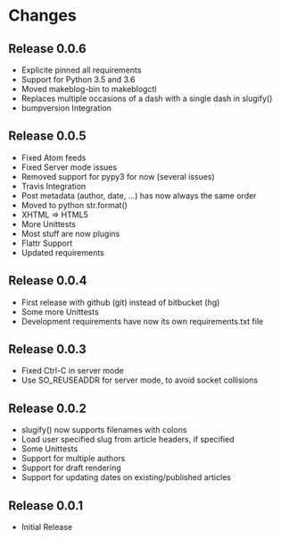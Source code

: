 Changes
=======

Release 0.0.6
-------------
* Explicite pinned all requirements
* Support for Python 3.5 and 3.6
* Moved makeblog-bin to makeblogctl
* Replaces multiple occasions of a dash with a single dash in slugify()
* bumpversion Integration

Release 0.0.5
-------------
* Fixed Atom feeds
* Fixed Server mode issues
* Removed support for pypy3 for now (several issues)
* Travis Integration
* Post metadata (author, date, …) has now always the same order
* Moved to python str.format()
* XHTML => HTML5
* More Unittests
* Most stuff are now plugins
* Flattr Support
* Updated requirements

Release 0.0.4
-------------
* First release with github (git) instead of bitbucket (hg)
* Some more Unittests
* Development requirements have now its own requirements.txt file

Release 0.0.3
-------------
* Fixed Ctrl-C in server mode
* Use SO_REUSEADDR for server mode, to avoid socket collisions

Release 0.0.2
-------------
* slugify() now supports filenames with colons
* Load user specified slug from article headers, if specified
* Some Unittests
* Support for multiple authors
* Support for draft rendering
* Support for updating dates on existing/published articles

Release 0.0.1
-------------
* Initial Release

